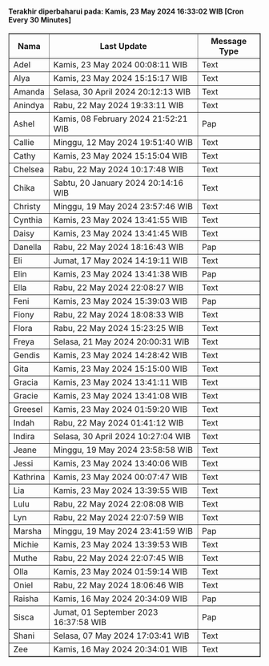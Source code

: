 #### Terakhir diperbaharui pada: Kamis, 23 May 2024 16:33:02 WIB [Cron Every 30 Minutes]

<table border='1'><tr><th>Nama</th><th>Last Update</th><th>Message Type</th></tr><tr><td>Adel</td><td>Kamis, 23 May 2024 00:08:11 WIB</td><td>Text</td></tr><tr><td>Alya</td><td>Kamis, 23 May 2024 15:15:17 WIB</td><td>Text</td></tr><tr><td>Amanda</td><td>Selasa, 30 April 2024 20:12:13 WIB</td><td>Text</td></tr><tr><td>Anindya</td><td>Rabu, 22 May 2024 19:33:11 WIB</td><td>Text</td></tr><tr><td>Ashel</td><td>Kamis, 08 February 2024 21:52:21 WIB</td><td>Pap</td></tr><tr><td>Callie</td><td>Minggu, 12 May 2024 19:51:40 WIB</td><td>Text</td></tr><tr><td>Cathy</td><td>Kamis, 23 May 2024 15:15:04 WIB</td><td>Text</td></tr><tr><td>Chelsea</td><td>Rabu, 22 May 2024 10:17:48 WIB</td><td>Text</td></tr><tr><td>Chika</td><td>Sabtu, 20 January 2024 20:14:16 WIB</td><td>Text</td></tr><tr><td>Christy</td><td>Minggu, 19 May 2024 23:57:46 WIB</td><td>Text</td></tr><tr><td>Cynthia</td><td>Kamis, 23 May 2024 13:41:55 WIB</td><td>Text</td></tr><tr><td>Daisy</td><td>Kamis, 23 May 2024 13:41:45 WIB</td><td>Text</td></tr><tr><td>Danella</td><td>Rabu, 22 May 2024 18:16:43 WIB</td><td>Pap</td></tr><tr><td>Eli</td><td>Jumat, 17 May 2024 14:19:11 WIB</td><td>Text</td></tr><tr><td>Elin</td><td>Kamis, 23 May 2024 13:41:38 WIB</td><td>Pap</td></tr><tr><td>Ella</td><td>Rabu, 22 May 2024 22:08:27 WIB</td><td>Text</td></tr><tr><td>Feni</td><td>Kamis, 23 May 2024 15:39:03 WIB</td><td>Pap</td></tr><tr><td>Fiony</td><td>Rabu, 22 May 2024 18:08:33 WIB</td><td>Text</td></tr><tr><td>Flora</td><td>Rabu, 22 May 2024 15:23:25 WIB</td><td>Text</td></tr><tr><td>Freya</td><td>Selasa, 21 May 2024 20:00:31 WIB</td><td>Text</td></tr><tr><td>Gendis</td><td>Kamis, 23 May 2024 14:28:42 WIB</td><td>Text</td></tr><tr><td>Gita</td><td>Kamis, 23 May 2024 15:15:00 WIB</td><td>Text</td></tr><tr><td>Gracia</td><td>Kamis, 23 May 2024 13:41:11 WIB</td><td>Text</td></tr><tr><td>Gracie</td><td>Kamis, 23 May 2024 13:41:08 WIB</td><td>Text</td></tr><tr><td>Greesel</td><td>Kamis, 23 May 2024 01:59:20 WIB</td><td>Text</td></tr><tr><td>Indah</td><td>Rabu, 22 May 2024 01:41:12 WIB</td><td>Text</td></tr><tr><td>Indira</td><td>Selasa, 30 April 2024 10:27:04 WIB</td><td>Text</td></tr><tr><td>Jeane</td><td>Minggu, 19 May 2024 23:58:58 WIB</td><td>Text</td></tr><tr><td>Jessi</td><td>Kamis, 23 May 2024 13:40:06 WIB</td><td>Text</td></tr><tr><td>Kathrina</td><td>Kamis, 23 May 2024 00:07:47 WIB</td><td>Text</td></tr><tr><td>Lia</td><td>Kamis, 23 May 2024 13:39:55 WIB</td><td>Text</td></tr><tr><td>Lulu</td><td>Rabu, 22 May 2024 22:08:08 WIB</td><td>Text</td></tr><tr><td>Lyn</td><td>Rabu, 22 May 2024 22:07:59 WIB</td><td>Text</td></tr><tr><td>Marsha</td><td>Minggu, 19 May 2024 23:41:59 WIB</td><td>Pap</td></tr><tr><td>Michie</td><td>Kamis, 23 May 2024 13:39:53 WIB</td><td>Text</td></tr><tr><td>Muthe</td><td>Rabu, 22 May 2024 22:07:45 WIB</td><td>Text</td></tr><tr><td>Olla</td><td>Kamis, 23 May 2024 01:59:14 WIB</td><td>Text</td></tr><tr><td>Oniel</td><td>Rabu, 22 May 2024 18:06:46 WIB</td><td>Text</td></tr><tr><td>Raisha</td><td>Kamis, 16 May 2024 20:34:09 WIB</td><td>Pap</td></tr><tr><td>Sisca</td><td>Jumat, 01 September 2023 16:37:58 WIB</td><td>Pap</td></tr><tr><td>Shani</td><td>Selasa, 07 May 2024 17:03:41 WIB</td><td>Text</td></tr><tr><td>Zee</td><td>Kamis, 16 May 2024 20:34:01 WIB</td><td>Text</td></tr></table>